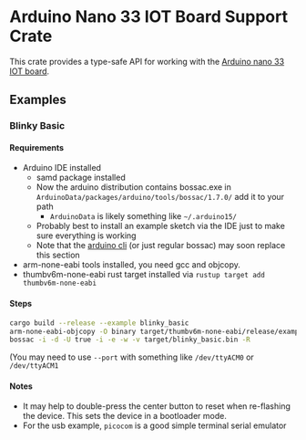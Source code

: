# Arduino Nano 33 IOT Board Support Crate

This crate provides a type-safe API for working with the [Arduino nano 33 IOT board](https://store.arduino.cc/usa/nano-33-iot).

## Examples
### Blinky Basic
#### Requirements
 - Arduino IDE installed
    - samd package installed
    - Now the arduino distribution contains bossac.exe in `ArduinoData/packages/arduino/tools/bossac/1.7.0/` add it to your path
       - `ArduinoData` is likely something like `~/.arduino15/`
    - Probably best to install an example sketch via the IDE just to make sure everything is working
    - Note that the [arduino cli](https://github.com/arduino/arduino-cli) (or just regular bossac) may soon replace this section
 - arm-none-eabi tools installed, you need gcc and objcopy.
 - thumbv6m-none-eabi rust target installed via `rustup target add thumbv6m-none-eabi`

#### Steps
```bash
cargo build --release --example blinky_basic
arm-none-eabi-objcopy -O binary target/thumbv6m-none-eabi/release/examples/blinky_basic target/blinky_basic.bin
bossac -i -d -U true -i -e -w -v target/blinky_basic.bin -R
```
(You may need to use `--port` with something like `/dev/ttyACM0` or `/dev/ttyACM1`

#### Notes
 - It may help to double-press the center button to reset when re-flashing the device. This sets the device in a bootloader mode.
 - For the usb example, `picocom` is a good simple terminal serial emulator

